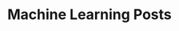 ---
layout: archive
permalink: /machine-learning/
title: "Machine Learning Posts"
author_profile: true
header:
    image: "/images/fort point.png"
---